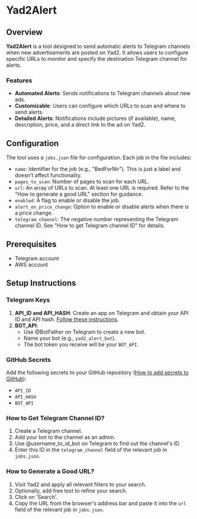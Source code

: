 # Yad2Alert

## Overview
**Yad2Alert** is a tool designed to send automatic alerts to Telegram channels when new advertisements are posted on Yad2. It allows users to configure specific URLs to monitor and specify the destination Telegram channel for alerts.

### Features
- **Automated Alerts**: Sends notifications to Telegram channels about new ads.
- **Customizable**: Users can configure which URLs to scan and where to send alerts.
- **Detailed Alerts**: Notifications include pictures (if available), name, description, price, and a direct link to the ad on Yad2.

## Configuration
The tool uses a `jobs.json` file for configuration. Each job in the file includes:

- `name`: Identifier for the job (e.g., "BedForNir"). This is just a label and doesn't affect functionality.
- `pages_to_scan`: Number of pages to scan for each URL.
- `url`: An array of URLs to scan. At least one URL is required. Refer to the "How to generate a good URL" section for guidance.
- `enabled`: A flag to enable or disable the job.
- `alert_on_price_change`: Option to enable or disable alerts when there is a price change.
- `telegram_channel`: The negative number representing the Telegram channel ID. See "How to get Telegram channel ID" for details.

## Prerequisites
- Telegram account
- AWS account

## Setup Instructions

### Telegram Keys
1. **API_ID and API_HASH**: Create an app on Telegram and obtain your API ID and API hash. [Follow these instructions](https://core.telegram.org/api/obtaining_api_id).
2. **BOT_API**: 
   - Use @BotFather on Telegram to create a new bot.
   - Name your bot (e.g., `yad2_alert_bot`).
   - The bot token you receive will be your `BOT_API`.

### GitHub Secrets
Add the following secrets to your GitHub repository ([How to add secrets to GitHub](https://docs.github.com/en/actions/security-guides/using-secrets-in-github-actions#creating-secrets-for-an-environment)):
- `API_ID`
- `API_HASH`
- `BOT_API`

### How to Get Telegram Channel ID?
1. Create a Telegram channel.
2. Add your bot to the channel as an admin.
3. Use @username_to_id_bot on Telegram to find out the channel's ID.
4. Enter this ID in the `telegram_channel` field of the relevant job in `jobs.json`.

### How to Generate a Good URL?
1. Visit Yad2 and apply all relevant filters to your search.
2. Optionally, add free text to refine your search.
3. Click on 'Search'.
4. Copy the URL from the browser's address bar and paste it into the `url` field of the relevant job in `jobs.json`.



